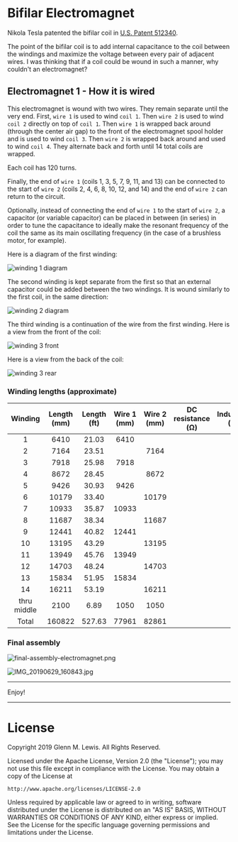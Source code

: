 # Bifilar Electromagnet

Nikola Tesla patented the bifilar coil in [U.S. Patent 512340](
https://teslauniverse.com/nikola-tesla/patents/us-patent-512340-coil-electro-magnets).

The point of the bifilar coil is to add internal capacitance to the coil
between the windings and maximize the voltage between every pair of adjacent
wires. I was thinking that if a coil could be wound in such a manner, why
couldn't an electromagnet?

## Electromagnet 1 - How it is wired

This electromagnet is wound with two wires. They remain separate until the
very end. First, `wire 1` is used to wind `coil 1`. Then `wire 2` is used
to wind `coil 2` directly on top of `coil 1`. Then `wire 1` is wrapped back
around (through the center air gap) to the front of the electromagnet spool
holder and is used to wind `coil 3`. Then `wire 2` is wrapped back around
and used to wind `coil 4`. They alternate back and forth until 14 total
coils are wrapped.

Each coil has 120 turns.

Finally, the end of `wire 1` (coils 1, 3, 5, 7, 9, 11, and 13) can be
connected to the start of `wire 2` (coils 2, 4, 6, 8, 10, 12, and 14)
and the end of `wire 2` can return to the circuit.

Optionally, instead of connecting the end of `wire 1` to the start of `wire 2`,
a capacitor (or variable capacitor) can be placed in between (in series)
in order to tune the capacitance to ideally make the resonant frequency
of the coil the same as its main oscillating frequency (in the case of
a brushless motor, for example).

Here is a diagram of the first winding:

![winding 1 diagram](coil1-winding-120turns-6920mm.png)

The second winding is kept separate from the first so that an external
capacitor could be added between the two windings. It is wound similarly
to the first coil, in the same direction:

![winding 2 diagram](coil2-winding-120turns-7664mm.png)

The third winding is a continuation of the wire from the first winding.
Here is a view from the front of the coil:

![winding 3 front](coil3-front.png)

Here is a view from the back of the coil:

![winding 3 rear](coil3-rear.png)

### Winding lengths (approximate)

|  Winding  | Length (mm) | Length (ft) | Wire 1 (mm) | Wire 2 (mm) | DC resistance (Ω) | Inductance (mH) |
|   :---:   |   :---:     |   :---:     |   :---:     |   :---:     |      :---:        |      :---:      |
|     1     |    6410     |   21.03     |    6410     |             |                   |                 |
|     2     |    7164     |   23.51     |             |    7164     |                   |                 |
|     3     |    7918     |   25.98     |    7918     |             |                   |                 |
|     4     |    8672     |   28.45     |             |    8672     |                   |                 |
|     5     |    9426     |   30.93     |    9426     |             |                   |                 |
|     6     |   10179     |   33.40     |             |   10179     |                   |                 |
|     7     |   10933     |   35.87     |   10933     |             |                   |                 |
|     8     |   11687     |   38.34     |             |   11687     |                   |                 |
|     9     |   12441     |   40.82     |   12441     |             |                   |                 |
|    10     |   13195     |   43.29     |             |   13195     |                   |                 |
|    11     |   13949     |   45.76     |   13949     |             |                   |                 |
|    12     |   14703     |   48.24     |             |   14703     |                   |                 |
|    13     |   15834     |   51.95     |   15834     |             |                   |                 |
|    14     |   16211     |   53.19     |             |   16211     |                   |                 |
|thru middle|    2100     |    6.89     |    1050     |    1050     |                   |                 |
|  Total    |  160822     |  527.63     |   77961     |   82861     |                   |                 |

### Final assembly

![final-assembly-electromagnet.png](final-assembly-electromagnet.png)

![IMG_20190629_160843.jpg](IMG_20190629_160843.jpg)

----------------------------------------------------------------------

Enjoy!

----------------------------------------------------------------------

# License

Copyright 2019 Glenn M. Lewis. All Rights Reserved.

Licensed under the Apache License, Version 2.0 (the "License");
you may not use this file except in compliance with the License.
You may obtain a copy of the License at

    http://www.apache.org/licenses/LICENSE-2.0

Unless required by applicable law or agreed to in writing, software
distributed under the License is distributed on an "AS IS" BASIS,
WITHOUT WARRANTIES OR CONDITIONS OF ANY KIND, either express or implied.
See the License for the specific language governing permissions and
limitations under the License.
